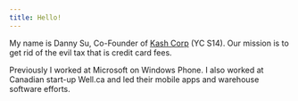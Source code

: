 ```yaml
---
title: Hello!
---
```

My name is Danny Su, Co-Founder of [Kash Corp][1] (YC S14). Our mission is to get rid of
the evil tax that is credit card fees.

Previously I worked at Microsoft on Windows Phone. I also worked at Canadian
start-up Well.ca and led their mobile apps and warehouse software efforts.

  [1]: http://withkash.com
